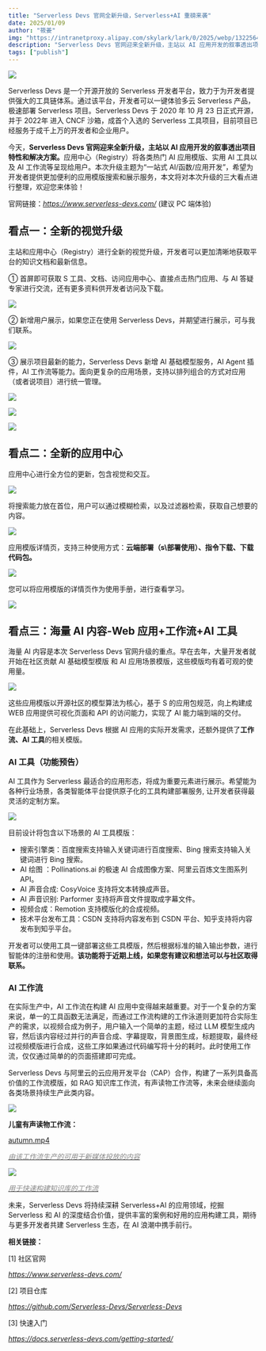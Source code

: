 ```yaml
---      
title: "Serverless Devs 官网全新升级，Serverless+AI 重磅来袭"
date: 2025/01/09
author: "筱姜"
img: "https://intranetproxy.alipay.com/skylark/lark/0/2025/webp/132256418/1736410013750-319b5cbf-e348-4bd6-8b99-23e186d6b629.webp"
description: "Serverless Devs 官网迎来全新升级，主站以 AI 应用开发的叙事透出项目特性和解决方案。应用中心（Registry）将各类热门 AI 应用模版、实用 AI 工具以及 AI 工作流等呈现给用户。本次升级主题为“一站式 AI/函数/应用开发”，希望为开发者提供更加便利的应用模版搜索和展示服务。"
tags: ["publish"]
---
```


![](https://intranetproxy.alipay.com/skylark/lark/0/2025/webp/132256418/1736410013750-319b5cbf-e348-4bd6-8b99-23e186d6b629.webp)

<font style="color:rgba(0, 0, 0, 0.9);">Serverless Devs 是一个开源开放的 Serverless 开发者平台，致力于为开发者提供强大的工具链体系。通过该平台，开发者可以一键体验多云 Serverless 产品，极速部署 Serverless 项目。Serverless Devs 于 2020 年 10 月 23 日正式开源，并于 2022年 进入 CNCF 沙箱，成首个入选的 Serverless 工具项目，目前项目已经服务于成千上万的开发者和企业用户。</font>

<font style="color:rgba(0, 0, 0, 0.9);">今天，</font>**<font style="color:rgba(0, 0, 0, 0.9);">Serverless Devs 官网迎来全新升级，主站以 AI 应用开发的叙事透出项目特性和解决方案。</font>**<font style="color:rgba(0, 0, 0, 0.9);">应用中心（Registry）将各类热门 AI 应用模版、实用 AI 工具以及 AI 工作流等呈现给用户。本次升级主题为“一站式 AI/函数/应用开发”，希望为开发者提供更加便利的应用模版搜索和展示服务，本文将对本次升级的三大看点进行整理，欢迎您来体验！</font>

<font style="color:rgba(0, 0, 0, 0.9);">官网链接：</font>_<u><font style="color:rgb(0, 122, 170);">https://www.serverless-devs.com/</font></u>_<font style="color:rgba(0, 0, 0, 0.9);"> (建议 PC 端体验)</font>

## <font style="color:rgb(51, 51, 51);"></font>看点一：全新的视觉升级
<font style="color:rgba(0, 0, 0, 0.9);">主站和应用中心（Registry）进行全新的视觉升级，开发者可以更加清晰地获取平台的知识文档和最新信息。</font>

<font style="color:rgba(0, 0, 0, 0.9);">① 首屏即可获取 S 工具、文档、访问应用中心、直接点击热门应用、与 AI 答疑专家进行交流，还有更多资料供开发者访问及下载。</font>

![](https://intranetproxy.alipay.com/skylark/lark/0/2025/webp/132256418/1736410013647-cbc5a4a2-a137-49b3-b891-25e1abce10af.webp)

<font style="color:rgba(0, 0, 0, 0.9);">② 新增用户展示，如果您正在使用 Serverless Devs，并期望进行展示，可与我们联系。</font>

![](https://intranetproxy.alipay.com/skylark/lark/0/2025/webp/132256418/1736410013619-dde31650-ef18-49fd-a140-ea3107d63ed7.webp)

<font style="color:rgba(0, 0, 0, 0.9);">③ 展示项目最新的能力，Serverless Devs 新增 AI 基础模型服务，AI Agent 插件，AI 工作流等能力。面向更复杂的应用场景，支持以排列组合的方式对应用（或者说项目）进行统一管理。</font>

![](https://intranetproxy.alipay.com/skylark/lark/0/2025/webp/132256418/1736410013625-e7b3f95d-72e2-463f-a39d-50395f18bc17.webp)

![](https://intranetproxy.alipay.com/skylark/lark/0/2025/webp/132256418/1736410013661-61d02bf3-0682-4520-9efb-0c7879c2594a.webp)

![](https://intranetproxy.alipay.com/skylark/lark/0/2025/webp/132256418/1736410014533-e3b1d7ca-af5c-4adf-8a1b-62e6b3aec6eb.webp)

## 看点二：全新的应用中心
<font style="color:rgba(0, 0, 0, 0.9);">应用中心进行全方位的更新，包含视觉和交互。  
</font>

![](https://intranetproxy.alipay.com/skylark/lark/0/2025/webp/132256418/1736410014580-4e5fe17e-641d-4a15-8d17-451f21250eaf.webp)

<font style="color:rgba(0, 0, 0, 0.9);">将搜索能力放在首位，用户可以通过模糊检索，以及过滤器检索，获取自己想要的内容。</font>

![](https://intranetproxy.alipay.com/skylark/lark/0/2025/webp/132256418/1736410014548-e2602284-3295-404a-b1f9-44c05e588fc0.webp)

<font style="color:rgba(0, 0, 0, 0.9);">应用模版详情页，支持三种使用方式：</font>**<font style="color:rgba(0, 0, 0, 0.9);">云端部署（s\部署使用）、指令下载、下载代码包。</font>**

![](https://intranetproxy.alipay.com/skylark/lark/0/2025/webp/132256418/1736410014538-ea1f8e24-c894-4772-b46d-0effe4dd287e.webp)

<font style="color:rgba(0, 0, 0, 0.9);">您可以将应用模版的详情页作为使用手册，进行查看学习。</font>

![](https://intranetproxy.alipay.com/skylark/lark/0/2025/webp/132256418/1736410014561-96512191-73e5-4384-8ca0-16972f23d66a.webp)

## 看点三：海量 AI 内容-Web 应用+工作流+AI 工具
<font style="color:rgba(0, 0, 0, 0.9);">海量 AI 内容是本次 Serverless Devs 官网升级的重点。早在去年，大量开发者就开始在社区贡献 AI 基础模型模版 和 AI 应用场景模版，这些模版均有着可观的使用量。</font>

![](https://intranetproxy.alipay.com/skylark/lark/0/2025/webp/132256418/1736410014916-c510e7ad-0245-4275-ae35-eb3034c7ab16.webp)

<font style="color:rgba(0, 0, 0, 0.9);">这些应用模版以开源社区的模型算法为核心，基于 S 的应用包规范，向上构建成 WEB 应用提供可视化页面和 API 的访问能力，实现了 AI 能力端到端的交付。</font>

<font style="color:rgba(0, 0, 0, 0.9);">在此基础上，Serverless Devs 根据 AI 应用的实际开发需求，还额外提供了</font>**<font style="color:rgba(0, 0, 0, 0.9);">工作流、AI 工具</font>**<font style="color:rgba(0, 0, 0, 0.9);">的相关模版。</font>

### AI 工具（功能预告）
<font style="color:rgba(0, 0, 0, 0.9);">AI 工具作为 Serverless 最适合的应用形态，将成为重要元素进行展示。希望能为各种行业场景，各类智能体平台提供原子化的工具构建部署服务, 让开发者获得最灵活的定制方案。</font>

![](https://intranetproxy.alipay.com/skylark/lark/0/2025/webp/132256418/1736410014894-79822c6f-d252-4532-9e14-6c4322bec41e.webp)

<font style="color:rgba(0, 0, 0, 0.9);">目前设计将包含以下场景的 AI 工具模版：</font>

+ <font style="color:rgba(0, 0, 0, 0.9);">搜索引擎类：百度搜索支持输入关键词进行百度搜索、Bing 搜索支持输入关键词进行 Bing 搜索。</font>
+ <font style="color:rgba(0, 0, 0, 0.9);">AI 绘图 ：Pollinations.ai 的极速 AI 合成图像方案、阿里云百炼文生图系列 API。</font>
+ <font style="color:rgba(0, 0, 0, 0.9);">AI 声音合成:  CosyVoice 支持将文本转换成声音。</font>
+ <font style="color:rgba(0, 0, 0, 0.9);">AI 声音识别:  Parformer 支持将声音文件提取成字幕文件。</font>
+ <font style="color:rgba(0, 0, 0, 0.9);">视频合成：Remotion 支持模版化的合成视频。</font>
+ <font style="color:rgba(0, 0, 0, 0.9);">技术平台发布工具：CSDN 支持将内容发布到 CSDN 平台、知乎支持将内容发布到知乎平台。</font>

<font style="color:rgba(0, 0, 0, 0.9);">开发者可以使用工具一键部署这些工具模版，然后根据标准的输入输出参数，进行智能体的注册和使用。</font>**<font style="color:rgba(0, 0, 0, 0.9);">该功能将于近期上线，如果您有建议和想法可以与社区取得联系。</font>**

### AI 工作流
<font style="color:rgba(0, 0, 0, 0.9);">在实际生产中，AI 工作流在构建 AI 应用中变得越来越重要。对于一个复杂的方案来说，单一的工具函数无法满足，而通过工作流构建的工作泳道则更加符合实际生产的需求，以视频合成为例子，用户输入一个简单的主题，经过 LLM 模型生成内容，然后该内容经过并行的声音合成、字幕提取，背景图生成，标题提取，最终经过视频模版进行合成，这些工序如果通过代码编写将十分的耗时。此时使用工作流，仅仅通过简单的的页面搭建即可完成。</font>

<font style="color:rgba(0, 0, 0, 0.9);">Serverless Devs 与阿里云的云应用开发平台（CAP）合作，构建了一系列具备高价值的工作流模版，如 RAG 知识库工作流，有声读物工作流等，未来会继续面向各类场景持续生产此类内容。</font>

![](https://intranetproxy.alipay.com/skylark/lark/0/2025/webp/132256418/1736410014898-598b88b3-3971-496d-a4a2-e0402c252a7e.webp)

**<font style="color:rgba(0, 0, 0, 0.9);">儿童有声读物工作流：</font>**

[autumn.mp4](https://yuque.antfin.com/attachments/lark/0/2025/mp4/132256418/1736411380423-c14b8871-7f59-49fb-bf75-89d25c7e7a23.mp4)

_<u><font style="color:rgb(136, 136, 136);">由该工作流生产的可用于新媒体投放的内容</font></u>_

![](https://intranetproxy.alipay.com/skylark/lark/0/2025/webp/132256418/1736410014934-abddc8fb-6673-4e31-96e6-5448f709c8f9.webp)

_<u><font style="color:rgb(136, 136, 136);">用于快速构建知识库的工作流</font></u>_

<font style="color:rgba(0, 0, 0, 0.9);">未来，Serverless Devs 将持续深耕 Serverless+AI 的应用领域，挖掘 Serverless 和 AI 的深度结合价值，提供丰富的案例和好用的应用构建工具，期待与更多开发者共建 Serverless 生态，在 AI 浪潮中携手前行。</font>

**<font style="color:rgba(0, 0, 0, 0.9);">相关链接：</font>**

<font style="color:rgba(0, 0, 0, 0.9);">[1] </font><font style="color:rgba(0, 0, 0, 0.9);">社区官网</font>

_<u><font style="color:rgb(0, 122, 170);">https://www.serverless-devs.com/</font></u>_

<font style="color:rgba(0, 0, 0, 0.9);">[2] </font><font style="color:rgba(0, 0, 0, 0.9);">项目仓库</font>

_<u><font style="color:rgb(0, 122, 170);">https://github.com/Serverless-Devs/Serverless-Devs</font></u>_

<font style="color:rgba(0, 0, 0, 0.9);">[3] </font><font style="color:rgba(0, 0, 0, 0.9);">快速入门</font>

_<u><font style="color:rgb(0, 122, 170);">https://docs.serverless-devs.com/getting-started/</font></u>_

